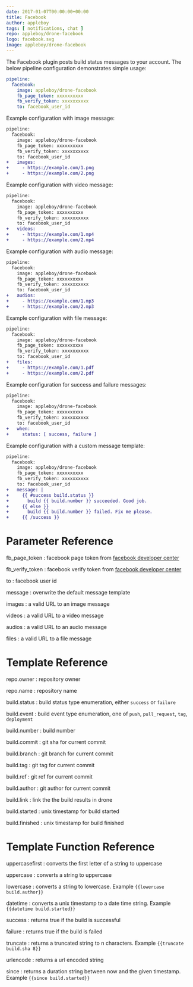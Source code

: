 ```yaml
---
date: 2017-01-07T00:00:00+00:00
title: Facebook
author: appleboy
tags: [ notifications, chat ]
repo: appleboy/drone-facebook
logo: facebook.svg
image: appleboy/drone-facebook
---
```


The Facebook plugin posts build status messages to your account. The below pipeline configuration demonstrates simple usage:

```yaml
pipeline:
  facebook:
    image: appleboy/drone-facebook
    fb_page_token: xxxxxxxxxx
    fb_verify_token: xxxxxxxxxx
    to: facebook_user_id
```

Example configuration with image message:

```diff
pipeline:
  facebook:
    image: appleboy/drone-facebook
    fb_page_token: xxxxxxxxxx
    fb_verify_token: xxxxxxxxxx
    to: facebook_user_id
+   images:
+     - https://example.com/1.png
+     - https://example.com/2.png
```

Example configuration with video message:

```diff
pipeline:
  facebook:
    image: appleboy/drone-facebook
    fb_page_token: xxxxxxxxxx
    fb_verify_token: xxxxxxxxxx
    to: facebook_user_id
+   videos:
+     - https://example.com/1.mp4
+     - https://example.com/2.mp4
```

Example configuration with audio message:

```diff
pipeline:
  facebook:
    image: appleboy/drone-facebook
    fb_page_token: xxxxxxxxxx
    fb_verify_token: xxxxxxxxxx
    to: facebook_user_id
+   audios:
+     - https://example.com/1.mp3
+     - https://example.com/2.mp3
```

Example configuration with file message:

```diff
pipeline:
  facebook:
    image: appleboy/drone-facebook
    fb_page_token: xxxxxxxxxx
    fb_verify_token: xxxxxxxxxx
    to: facebook_user_id
+   files:
+     - https://example.com/1.pdf
+     - https://example.com/2.pdf
```

Example configuration for success and failure messages:

```diff
pipeline:
  facebook:
    image: appleboy/drone-facebook
    fb_page_token: xxxxxxxxxx
    fb_verify_token: xxxxxxxxxx
    to: facebook_user_id
+   when:
+     status: [ success, failure ]
```

Example configuration with a custom message template:

```diff
pipeline:
  facebook:
    image: appleboy/drone-facebook
    fb_page_token: xxxxxxxxxx
    fb_verify_token: xxxxxxxxxx
    to: facebook_user_id
+   message: |
+     {{ #success build.status }}
+       build {{ build.number }} succeeded. Good job.
+     {{ else }}
+       build {{ build.number }} failed. Fix me please.
+     {{ /success }}
```

# Parameter Reference

fb_page_token
: facebook page token from [facebook developer center](https://developers.facebook.com/)

fb_verify_token
: facebook verify token from [facebook developer center](https://developers.facebook.com/)

to
: facebook user id

message
: overwrite the default message template

images
: a valid URL to an image message

videos
: a valid URL to a video message

audios
: a valid URL to an audio message

files
: a valid URL to a file message

# Template Reference

repo.owner
: repository owner

repo.name
: repository name

build.status
: build status type enumeration, either `success` or `failure`

build.event
: build event type enumeration, one of `push`, `pull_request`, `tag`, `deployment`

build.number
: build number

build.commit
: git sha for current commit

build.branch
: git branch for current commit

build.tag
: git tag for current commit

build.ref
: git ref for current commit

build.author
: git author for current commit

build.link
: link the the build results in drone

build.started
: unix timestamp for build started

build.finished
: unix timestamp for build finished

# Template Function Reference

uppercasefirst
: converts the first letter of a string to uppercase

uppercase
: converts a string to uppercase

lowercase
: converts a string to lowercase. Example `{{lowercase build.author}}`

datetime
: converts a unix timestamp to a date time string. Example `{{datetime build.started}}`

success
: returns true if the build is successful

failure
: returns true if the build is failed

truncate
: returns a truncated string to n characters. Example `{{truncate build.sha 8}}`

urlencode
: returns a url encoded string

since
: returns a duration string between now and the given timestamp. Example `{{since build.started}}`
